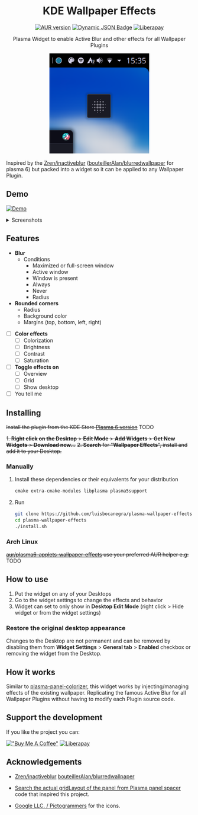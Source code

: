 <div align="center">

# KDE Wallpaper Effects

[![AUR version](https://img.shields.io/aur/version/plasma6-applets-wallpaper-effects?style=for-the-badge&logo=archlinux&labelColor=2d333b&color=1f425f)](https://aur.archlinux.org/packages/plasma6-applets-wallpaper-effects)
[![Dynamic JSON Badge](https://img.shields.io/badge/dynamic/json?url=https%3A%2F%2Fraw.githubusercontent.com%2Fluisbocanegra%2Fplasma-wallpaper-effects%2Fmain%2Fpackage%2Fmetadata.json&query=KPlugin.Version&style=for-the-badge&color=1f425f&labelColor=2d333b&logo=kde&label=KDE%20Store)](https://store.kde.org/p/21309670)
[![Liberapay](https://img.shields.io/liberapay/patrons/luisbocanegra?style=for-the-badge&logo=liberapay&logoColor=%23F6C814&labelColor=%232D333B&label=supporters)](https://liberapay.com/luisbocanegra/)

Plasma Widget to enable Active Blur and other effects for all Wallpaper Plugins

![icon](screenshots/icon.png)

</div>

Inspired by the [Zren/inactiveblur](https://github.com/Zren/plasma-wallpapers/tree/master/inactiveblur) ([bouteillerAlan/blurredwallpaper](https://github.com/bouteillerAlan/blurredwallpaper) for plasma 6) but packed into a widget so it can be applied to any Wallpaper Plugin.

## Demo

[![Demo](https://img.shields.io/badge/watch%20on%20youtube-demo?style=for-the-badge&logo=youtube&logoColor=white&labelColor=%23c30000&color=%23222222
)](https://youtu.be/fdTAewwZLVs)

<details>
    <summary>Screenshots</summary>

![tooltip](screenshots/settings.png)

</details>

## Features

- **Blur**
  - Conditions
    - Maximized or full-screen window
    - Active window
    - Window is present
    - Always
    - Never
    - Radius
- **Rounded corners**
  - Radius
  - Background color
  - Margins (top, bottom, left, right)
- [ ] **Color effects**
  - [ ] Colorization
  - [ ] Brightness
  - [ ] Contrast
  - [ ] Saturation
- [ ] **Toggle effects on**
  - [ ] Overview
  - [ ] Grid
  - [ ] Show desktop
- [ ] You tell me

## Installing

~~Install the plugin from the KDE Store [Plasma 6 version](https://store.kde.org/p/21309670)~~ TODO

~~1. **Right click on the Desktop** > **Edit Mode** > **Add Widgets** > **Get New Widgets** > **Download new...**~~
~~2. **Search** for "**Wallpaper Effects**", install and add it to your Desktop.~~

### Manually

  1. Install these dependencies or their equivalents for your distribution

      ```txt
      cmake extra-cmake-modules libplasma plasma5support
      ```

  2. Run

      ```sh
      git clone https://github.com/luisbocanegra/plasma-wallpaper-effects
      cd plasma-wallpaper-effects
      ./install.sh
      ```

### Arch Linux

~~[aur/plasma6-applets-wallpaper-effects](https://aur.archlinux.org/packages/plasma6-applets-wallpaper-effects) use your preferred AUR helper e.g:~~ TODO

## How to use

1. Put the widget on any of your Desktops
2. Go to the widget settings to change the effects and behavior
3. Widget can set to only show in **Desktop Edit Mode** (right click > Hide widget or from the widget settings)

### Restore the original desktop appearance

Changes to the Desktop are not permanent and can be removed by disabling them from **Widget Settings** > **General tab** > **Enabled** checkbox or removing the widget from the Desktop.

## How it works

Similar to [plasma-panel-colorizer](https://github.com/luisbocanegra/plasma-panel-colorizer), this widget works by injecting/managing effects of the existing wallpaper. Replicating the famous Active Blur for all Wallpaper Plugins without having to modify each Plugin source code.

## Support the development

If you like the project you can:

[!["Buy Me A Coffee"](https://img.shields.io/badge/Buy%20me%20a%20coffe-supporter?logo=buymeacoffee&logoColor=%23282828&labelColor=%23FF803F&color=%23FF803F)](https://www.buymeacoffee.com/luisbocanegra) [![Liberapay](https://img.shields.io/badge/Become%20a%20supporter-supporter?logo=liberapay&logoColor=%23282828&labelColor=%23F6C814&color=%23F6C814)](https://liberapay.com/luisbocanegra/)

## Acknowledgements

- [Zren/inactiveblur](https://github.com/Zren/plasma-wallpapers/tree/master/inactiveblur) [bouteillerAlan/blurredwallpaper](https://github.com/bouteillerAlan/blurredwallpaper)

- [Search the actual gridLayout of the panel from Plasma panel spacer](https://invent.kde.org/plasma/plasma-workspace/-/blob/Plasma/5.27/applets/panelspacer/package/contents/ui/main.qml?ref_type=heads#L37) code that inspired this project.

- [Google LLC. / Pictogrammers](https://pictogrammers.com/library/mdi/) for the icons.
